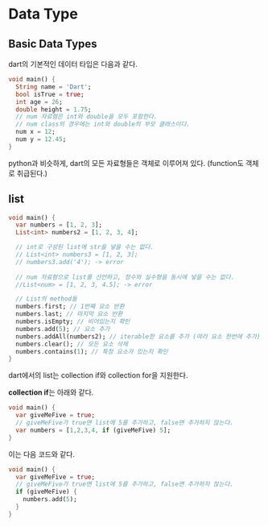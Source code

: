# Data Type

## Basic Data Types
dart의 기본적인 데이터 타입은 다음과 같다.
```dart
void main() {
  String name = 'Dart';
  bool isTrue = true;
  int age = 26;
  double height = 1.75;
  // num 자료형은 int와 double을 모두 포함한다.
  // num class의 경우에는 int와 double의 부모 클래스이다.
  num x = 12;
  num y = 12.45;
}
```
python과 비슷하게, dart의 모든 자료형들은 객체로 이루어져 있다. (function도 객체로 취급된다.)

## list
```dart
void main() {
  var numbers = [1, 2, 3];
  List<int> numbers2 = [1, 2, 3, 4];

  // int로 구성된 list에 str을 넣을 수는 없다.
  // List<int> numbers3 = [1, 2, 3];
  // numbers3.add('4'); -> error
  
  // num 자료형으로 list를 선언하고, 정수와 실수형을 동시에 넣을 수는 없다.
  //List<num> = [1, 2, 3, 4.5]; -> error

  // List의 method들
  numbers.first; // 1번째 요소 반환
  numbers.last; // 마지막 요소 반환
  numbers.isEmpty; // 비어있는지 확인
  numbers.add(5); // 요소 추가
  numbers.addAll(numbers2); // iterable한 요소를 추가 (여러 요소 한번에 추가)
  numbers.clear(); // 모든 요소 삭제
  numbers.contains(1); // 특정 요소가 있는지 확인
}
```
dart에서의 list는 collection if와 collection for을 지원한다.  

**collection if**는 아래와 같다.  
```dart
void main() {
  var giveMeFive = true;
  // giveMeFive가 true면 list에 5를 추가하고, false면 추가하지 않는다.
  var numbers = [1,2,3,4, if (giveMeFive) 5];
}
```
이는 다음 코드와 같다.
```dart
void main() {
  var giveMeFive = true;
  // giveMeFive가 true면 list에 5를 추가하고, false면 추가하지 않는다.
  if (giveMeFive) {
    numbers.add(5);
  }
}

```